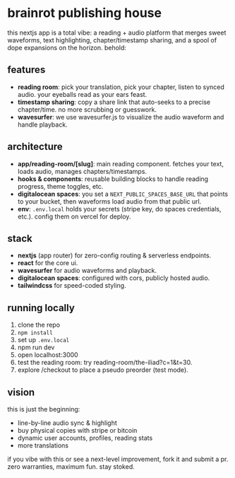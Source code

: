 # brainrot publishing house

this nextjs app is a total vibe: a reading + audio platform that merges sweet waveforms, text highlighting, chapter/timestamp sharing, and a spool of dope expansions on the horizon. behold:

## features

- **reading room**: pick your translation, pick your chapter, listen to synced audio. your eyeballs read as your ears feast.
- **timestamp sharing**: copy a share link that auto-seeks to a precise chapter/time. no more scrubbing or guesswork.
- **wavesurfer**: we use wavesurfer.js to visualize the audio waveform and handle playback.

## architecture

- **app/reading-room/[slug]**: main reading component. fetches your text, loads audio, manages chapters/timestamps.
- **hooks & components**: reusable building blocks to handle reading progress, theme toggles, etc.
- **digitalocean spaces**: you set a `NEXT_PUBLIC_SPACES_BASE_URL` that points to your bucket, then waveforms load audio from that public url.
- **env**: `.env.local` holds your secrets (stripe key, do spaces credentials, etc.). config them on vercel for deploy.

## stack

- **nextjs** (app router) for zero-config routing & serverless endpoints.
- **react** for the core ui.
- **wavesurfer** for audio waveforms and playback.
- **digitalocean spaces**: configured with cors, publicly hosted audio.
- **tailwindcss** for speed-coded styling.

## running locally

1. clone the repo
2. `npm install`
3. set up `.env.local`
4. npm run dev
5. open localhost:3000
6. test the reading room: try reading-room/the-iliad?c=1&t=30.
7. explore /checkout to place a pseudo preorder (test mode).

## vision

this is just the beginning:
- line-by-line audio sync & highlight
- buy physical copies with stripe or bitcoin
- dynamic user accounts, profiles, reading stats
- more translations

if you vibe with this or see a next-level improvement, fork it and submit a pr.
zero warranties, maximum fun. stay stoked.
